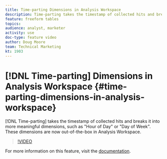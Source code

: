 ```yaml
---
title: Time-parting Dimensions in Analysis Workspace
description: Time-parting takes the timestamp of collected hits and breaks it into more meaningful dimensions, such as "Hour of Day" or "Day of Week". These dimensions are now out-of-the-box in Analysis Workspace.
feature: freeform tables
topics: 
audience: analyst, marketer
activity: use
doc-type: feature video
author: Doug Moore
team: Technical Marketing
kt: 1903
---
```


# [!DNL Time-parting] Dimensions in Analysis Workspace {#time-parting-dimensions-in-analysis-workspace}

[!DNL Time-parting] takes the timestamp of collected hits and breaks it into more meaningful dimensions, such as "Hour of Day" or "Day of Week". These dimensions are now out-of-the-box in Analysis Workspace.

>[!VIDEO](https://video.tv.adobe.com/v/23727/?quality=12)

For more information on this feature, visit the [documentation](https://marketing.adobe.com/resources/help/en_US/analytics/analysis-workspace/time-parting-dimensions.html).
